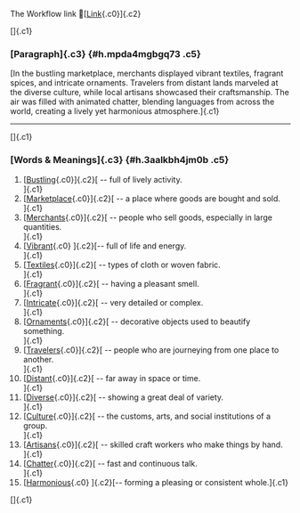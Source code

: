 The Workflow link
👏[[Link](https://www.google.com/url?q=http://www.google.com&sa=D&source=editors&ust=1760395056376979&usg=AOvVaw10qtAmUyYKLWoxqsxtSQFT){.c0}]{.c2}

[]{.c1}

### [Paragraph]{.c3} {#h.mpda4mgbgq73 .c5}

[In the bustling marketplace, merchants displayed vibrant textiles,
fragrant spices, and intricate ornaments. Travelers from distant lands
marveled at the diverse culture, while local artisans showcased their
craftsmanship. The air was filled with animated chatter, blending
languages from across the world, creating a lively yet harmonious
atmosphere.]{.c1}

------------------------------------------------------------------------

[]{.c1}

### [Words & Meanings]{.c3} {#h.3aalkbh4jm0b .c5}

1.  [[Bustling](https://www.google.com/url?q=http://www.google.com&sa=D&source=editors&ust=1760395056377605&usg=AOvVaw2VwmtPvY2ftMFRmmjn8-aO){.c0}]{.c2}[ --
    full of lively activity.\
    ]{.c1}
2.  [[Marketplace](https://www.google.com/url?q=http://www.google.com&sa=D&source=editors&ust=1760395056377721&usg=AOvVaw1_XhKAxLlHZHnzQjiiwrch){.c0}]{.c2}[ --
    a place where goods are bought and sold.\
    ]{.c1}
3.  [[Merchants](https://www.google.com/url?q=http://www.google.com&sa=D&source=editors&ust=1760395056377850&usg=AOvVaw25b6JjxH3k1CAkKFUZibm7){.c0}]{.c2}[ --
    people who sell goods, especially in large quantities.\
    ]{.c1}
4.  [[Vibrant](https://www.google.com/url?q=http://www.google.com&sa=D&source=editors&ust=1760395056377975&usg=AOvVaw2Paf4z_MjuXW-IGCIppURe){.c0}
    ]{.c2}[-- full of life and energy.\
    ]{.c1}
5.  [[Textiles](https://www.google.com/url?q=http://www.google.com&sa=D&source=editors&ust=1760395056378085&usg=AOvVaw2eHZwQ7e9lGaDBu6DNTQLc){.c0}]{.c2}[ --
    types of cloth or woven fabric.\
    ]{.c1}
6.  [[Fragrant](https://www.google.com/url?q=http://www.google.com&sa=D&source=editors&ust=1760395056378198&usg=AOvVaw1HruSszOxqLgI8m-is08uG){.c0}]{.c2}[ --
    having a pleasant smell.\
    ]{.c1}
7.  [[Intricate](https://www.google.com/url?q=http://www.google.com&sa=D&source=editors&ust=1760395056378295&usg=AOvVaw0x-_cwH6eAyG84cLt5L1Js){.c0}]{.c2}[ --
    very detailed or complex.\
    ]{.c1}
8.  [[Ornaments](https://www.google.com/url?q=http://www.google.com&sa=D&source=editors&ust=1760395056378392&usg=AOvVaw3XelfDvjBFvsHTaIkpju2P){.c0}]{.c2}[ --
    decorative objects used to beautify something.\
    ]{.c1}
9.  [[Travelers](https://www.google.com/url?q=http://www.google.com&sa=D&source=editors&ust=1760395056378534&usg=AOvVaw1usiEkEDSZGrssqsxeBKLv){.c0}]{.c2}[ --
    people who are journeying from one place to another.\
    ]{.c1}
10. [[Distant](https://www.google.com/url?q=http://www.google.com&sa=D&source=editors&ust=1760395056378661&usg=AOvVaw2LKqkB5ypL6jhB9yxYmAWw){.c0}]{.c2}[ --
    far away in space or time.\
    ]{.c1}
11. [[Diverse](https://www.google.com/url?q=http://www.google.com&sa=D&source=editors&ust=1760395056378757&usg=AOvVaw0Z7ic2sq6PeNdxxQOXv3Dk){.c0}]{.c2}[ --
    showing a great deal of variety.\
    ]{.c1}
12. [[Culture](https://www.google.com/url?q=http://www.google.com&sa=D&source=editors&ust=1760395056378858&usg=AOvVaw3NDywA8B-oSi6rFQqp6U49){.c0}]{.c2}[ --
    the customs, arts, and social institutions of a group.\
    ]{.c1}
13. [[Artisans](https://www.google.com/url?q=http://www.google.com&sa=D&source=editors&ust=1760395056378976&usg=AOvVaw31sWXTvhIhTp0va3FFMVUm){.c0}]{.c2}[ --
    skilled craft workers who make things by hand.\
    ]{.c1}
14. [[Chatter](https://www.google.com/url?q=http://www.google.com&sa=D&source=editors&ust=1760395056379092&usg=AOvVaw0TkLNoxOVHSma762Fq22iJ){.c0}]{.c2}[ --
    fast and continuous talk.\
    ]{.c1}
15. [[Harmonious](https://www.google.com/url?q=http://www.google.com&sa=D&source=editors&ust=1760395056379200&usg=AOvVaw3AnzltsHzQsCKrQ6IdjszO){.c0}
    ]{.c2}[-- forming a pleasing or consistent whole.]{.c1}

[]{.c1}
